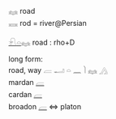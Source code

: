 𓈐 road  
𓈘 rod = river@Persian  
  
[𓍯](𓍯)[𓏏](𓏏)𓈐 road : rho+D  
  
long form:  
road, way   𓐝   𓂝  𓏏  𓈖  𓌙  𓈐  𓂻  
mardan [𓐝](𓐝)  
cardan [𓐝](𓐝)  
broadon [𓐝](𓐝) ⇔ platon